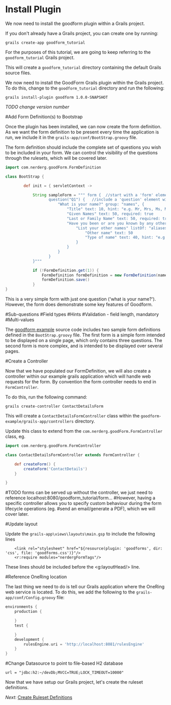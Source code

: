 # Install Plugin

We now need to install the goodform plugin within a Grails project.

If you don't already have a Grails project, you can create one by running:

    grails create-app goodform_tutorial

For the purposes of this tutorial, we are going to keep referring to the `goodform_tutorial` Grails project.

This will create a `goodform_tutorial` directory containing the default Grails source files.

We now need to install the GoodForm Grails plugin within the Grails project.  To do this, change to the `goodform_tutorial` directory and run the following:

    grails install-plugin goodform 1.0.0-SNAPSHOT

_TODO change version number_

#Add Form Definition(s) to Bootstrap

Once the plugin has been installed, we can now create the form definition.  As we want the form definition to be present
every time the application is run, we include it in the `grails-app/conf/BootStrap.groovy` file.

The form definition should include the complete set of questions you wish to be included in your form.  We can control the
visibility of the questions through the rulesets, which will be covered later.

```groovy
import com.nerderg.goodForm.FormDefinition

class BootStrap {

        def init = { servletContext ->

            String sampleForm = """ form {  //start with a 'form' element
                   question("Q1") {   //include a 'question' element with an identifier
                       "What is your name?" group: "names", {
                           "Title" text: 10, hint: "e.g. Mr, Mrs, Ms, Miss, Dr", suggest: "title"
                           "Given Names" text: 50, required: true
                           "Last or Family Name" text: 50, required: true
                           "Have you been or are you known by any other names?" hint: "e.g. maiden name, previous married name, alias, name at birth", {
                               "List your other names" listOf: "aliases", {
                                   "Other name" text: 50
                                   "Type of name" text: 40, hint: "e.g maiden name", suggest: "nameType"
                               }
                           }
                       }
                   }
            }"""

            if (!FormDefinition.get(1)) {
                FormDefinition formDefinition = new FormDefinition(name: 'ContactDetails', formDefinition: sampleForm, formVersion: 1)
                formDefinition.save()
            }
}
```

This is a very simple form with just one question ('what is your name?').  However, the form does demonstrate some key
features of Goodform.

#Sub-questions
#Field types
#Hints
#Validation - field length, mandatory
#Multi-values

The [goodform example]() source code includes two sample form definitions defined in the `BootStrap.groovy` file.  The first
form is a simple form intended to be displayed on a single page, which only contains three questions.  The second form is
more complex, and is intended to be displayed over several pages.

#Create a Controller

Now that we have populated our FormDefinition, we will also create a controller within our example grails application which
will handle web requests for the form. By convention the form controller needs to end in `FormController`.

To do this, run the following command:

    grails create-controller ContactDetailsForm

This will create a `ContactDetailsFormController` class within the `goodform-example/grails-app/controllers` directory.

Update this class to extend from the `com.nerderg.goodForm.FormController` class, eg.

```groovy
import com.nerderg.goodForm.FormController

class ContactDetailsFormController extends FormController {

    def createForm() {
        createForm('ContactDetails')
    }

}
```
#TODO forms can be served up without the controller, we just need to reference localhost:8080/goodform_tutorial/form...
#However, having a specific controller allows you to specify custom behaviour during the form lifecycle operations (eg.
#send an email/generate a PDF), which we will cover later.

#Update layout

Update the `grails-app\views\layouts\main.gsp` to include the following lines

```
    <link rel="stylesheet" href="${resource(plugin: 'goodforms', dir: 'css', file: 'goodforms.css')}"/>
    <r:require modules="nerdergFormTags"/>
```

These lines should be included before the <g:layoutHead/> line.



#Reference OneRing location

The last thing we need to do is tell our Grails application where the OneRing web service is located.  To do this, we
add the following to the `grails-app/conf/Config.groovy` file:

```groovy
environments {
    production {

    }
    test {

    }
    development {
        rulesEngine.uri = 'http://localhost:8081/rulesEngine'
    }
}
```

#Change Datasource to point to file-based H2 database

```
url = "jdbc:h2:~/devDb;MVCC=TRUE;LOCK_TIMEOUT=10000"
```


Now that we have setup our Grails project, let's create the ruleset definitions.

_Next_: [Create Ruleset Definitions](##04-CreateRulesetDefinitions.md##)